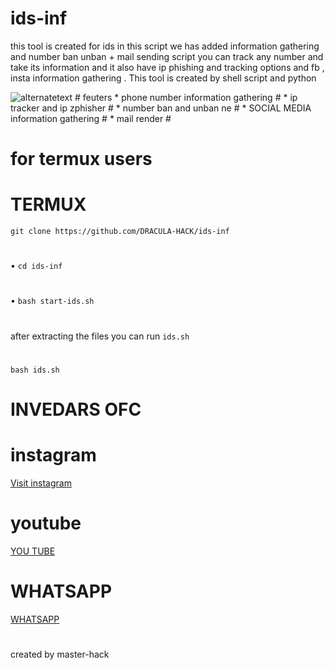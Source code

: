 # ids-inf
this tool is created for ids
in this script we has added information gathering 
and number ban unban + mail sending script 
you can track any number and take its information 
and it also have ip phishing and tracking options
and fb , insta information gathering .
This tool is created by shell script and python 

<img src="https://github.com/DRACULA-HACK/ids-inf/blob/main/Screenshot_2022-12-15-17-09-55-715_com.termux.jpg" alt="alternatetext">
# feuters
* phone number information gathering 
#
* ip tracker and ip zphisher
#
* number ban and unban ne
#
* SOCIAL MEDIA information gathering 
#
* mail render
#

# for termux users

# 

# TERMUX 
`git clone https://github.com/DRACULA-HACK/ids-inf `
#
• `cd ids-inf `
#
• ` bash start-ids.sh `

#
after extracting the files you can run `ids.sh` 

#
` bash ids.sh `

# INVEDARS OFC 
#
#

# instagram 

<a href="https://instagram.com/_invaders_ofc_?igshid=MTg0ZDhmNDA=">Visit instagram </a> 

# youtube
 
<a href="https://m.youtube.com/channel/UCcuJQhSiU80wigeMyHu9r_g">YOU TUBE </a>
#
# WHATSAPP
<a href="https://wa.me//+916235369260">WHATSAPP </a>
#
created 
by 
master-hack
